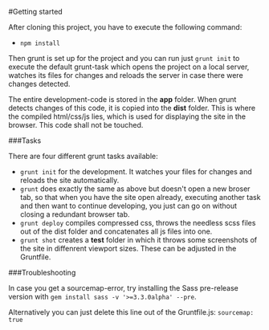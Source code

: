 #Getting started

After cloning this project, you have to execute the following command:

- `npm install`

Then grunt is set up for the project and you can run just `grunt init` to execute the default grunt-task which opens the project on a local server, watches its files for changes and reloads the server in case there were changes detected.

The entire development-code is stored in the **app** folder. When grunt detects changes of this code, it is copied into the **dist** folder. This is where the compiled html/css/js lies, which is used for displaying the site in the browser. This code shall not be touched.

###Tasks

There are four different grunt tasks available:
- `grunt init` for the development. It watches your files for changes and reloads the site automatically.
- `grunt` does exactly the same as above but doesn't open a new broser tab, so that when you have the site open already, executing another task and then want to continue developing, you just can go on without closing a redundant browser tab.
- `grunt deploy` compiles compressed css, throws the needless scss files out of the dist folder and concatenates all js files into one.
- `grunt shot` creates a **test** folder in which it throws some screenshots of the site in diffenrent viewport sizes. These can be adjusted in the Gruntfile.

###Troubleshooting

In case you get a sourcemap-error, try installing the Sass pre-release version with `gem install sass -v '>=3.3.0alpha' --pre`.

Alternatively you can just delete this line out of the Gruntfile.js:
`sourcemap: true`